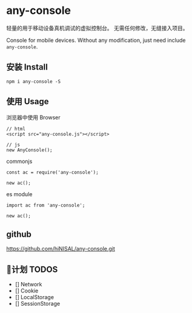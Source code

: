 # any-console

轻量的用于移动设备真机调试的虚拟控制台。
无需任何修改，无缝接入项目。

Console for mobile devices. Without any modification, just need include `any-console`.

## 安装 Install
`npm i any-console -S`

## 使用 Usage

浏览器中使用 Browser
```
// html
<script src="any-console.js"></script>

// js
new AnyConsole();
```

commonjs
```
const ac = require('any-console');

new ac();
```

es module
```
import ac from 'any-console';

new ac();
```

## github

https://github.com/hiNISAL/any-console.git

## 计划 TODOS

- [] Network
- [] Cookie
- [] LocalStorage
- [] SessionStorage
